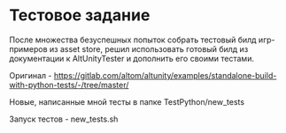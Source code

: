 # Тестовое задание

После множества безуспешных попыток собрать тестовый билд игр-примеров из asset store, решил использовать готовый билд из документации к AltUnityTester и дополнить его своими тестами.  

Оригинал - https://gitlab.com/altom/altunity/examples/standalone-build-with-python-tests/-/tree/master/

Новые, написанные мной тесты в папке TestPython/new_tests

Запуск тестов - new_tests.sh
